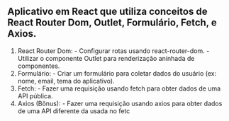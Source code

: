 ## Aplicativo em React que utiliza conceitos de React Router Dom, Outlet, Formulário, Fetch, e Axios.

1. React Router Dom: - Configurar rotas usando react-router-dom. - Utilizar o componente Outlet para renderização aninhada de componentes.
2. Formulário: - Criar um formulário para coletar dados do usuário (ex: nome, email, tema do aplicativo).
3. Fetch: - Fazer uma requisição usando fetch para obter dados de uma API pública.
4. Axios (Bônus): - Fazer uma requisição usando axios para obter dados de uma API diferente da usada no fetc
